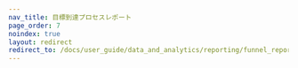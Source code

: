 ```yaml
---
nav_title: 目標到達プロセスレポート
page_order: 7
noindex: true
layout: redirect
redirect_to: /docs/user_guide/data_and_analytics/reporting/funnel_reports/
---
```

